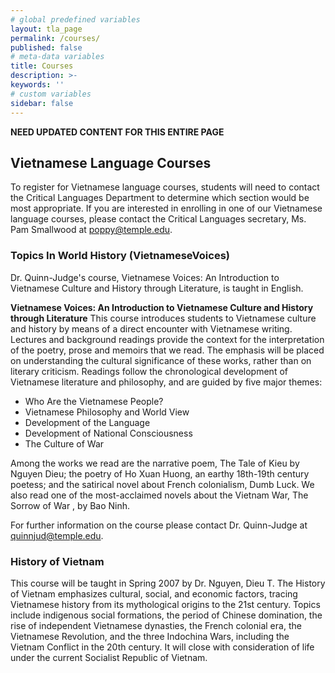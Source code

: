 ```yaml
---
# global predefined variables
layout: tla_page
permalink: /courses/
published: false
# meta-data variables
title: Courses
description: >-
keywords: ''
# custom variables
sidebar: false
---
```

**NEED UPDATED CONTENT FOR THIS ENTIRE PAGE**

## Vietnamese Language Courses
To register for Vietnamese language courses, students will need to contact the Critical Languages Department to determine which section would be most appropriate. If you are interested in enrolling in one of our Vietnamese language courses, please contact the Critical Languages secretary, Ms. Pam Smallwood at [poppy@temple.edu](mailto:poppy@temple.edu).

### Topics In World History (VietnameseVoices)
Dr. Quinn-Judge's course, Vietnamese Voices: An Introduction to Vietnamese Culture and History through Literature, is taught in English.

**Vietnamese Voices: An Introduction to Vietnamese Culture and History through Literature**
This course introduces students to Vietnamese culture and history by means of a direct encounter with Vietnamese writing. Lectures and background readings provide the context for the interpretation of the poetry, prose and memoirs that we read. The emphasis will be placed on understanding the cultural significance of these works, rather than on literary criticism. Readings follow the chronological development of Vietnamese literature and philosophy, and are guided by five major themes:

- Who Are the Vietnamese People?
- Vietnamese Philosophy and World View
- Development of the Language
- Development of National Consciousness
- The Culture of War

Among the works we read are the narrative poem, The Tale of Kieu by Nguyen Dieu; the poetry of Ho Xuan Huong, an earthy 18th-19th century poetess; and the satirical novel about French colonialism, Dumb Luck. We also read one of the most-acclaimed novels about the Vietnam War, The Sorrow of War , by Bao Ninh.

For further information on the course please contact Dr. Quinn-Judge at [quinnjud@temple.edu](mailto:quinnjud@temple.edu).

### History of Vietnam 
This course will be taught in Spring 2007 by Dr.  Nguyen, Dieu T. The History of Vietnam emphasizes cultural, social, and economic factors, tracing Vietnamese history from its mythological origins to the 21st century. Topics include indigenous social formations, the period of Chinese domination, the rise of independent Vietnamese dynasties, the French colonial era, the Vietnamese Revolution, and the three Indochina Wars, including the Vietnam Conflict in the 20th century. It will close with consideration of life under the current Socialist Republic of Vietnam. 
